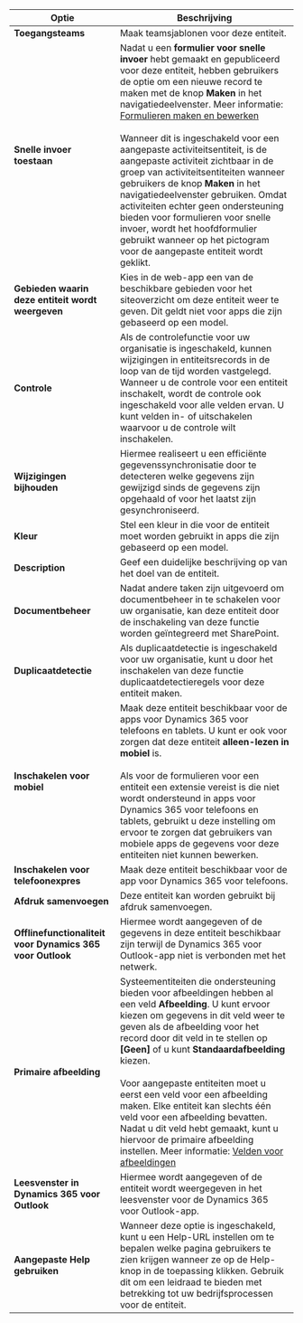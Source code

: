 |Optie   |Beschrijving  |
|---------|---------|
|**Toegangsteams**|Maak teamsjablonen voor deze entiteit. |
|**Snelle invoer toestaan**|Nadat u een **formulier voor snelle invoer** hebt gemaakt en gepubliceerd voor deze entiteit, hebben gebruikers de optie om een nieuwe record te maken met de knop **Maken** in het navigatiedeelvenster. Meer informatie: [Formulieren maken en bewerken](../maker/model-driven-apps/create-design-forms.md)<br /><br /> Wanneer dit is ingeschakeld voor een aangepaste activiteitsentiteit, is de aangepaste activiteit zichtbaar in de groep van activiteitsentiteiten wanneer gebruikers de knop **Maken** in het navigatiedeelvenster gebruiken. Omdat activiteiten echter geen ondersteuning bieden voor formulieren voor snelle invoer, wordt het hoofdformulier gebruikt wanneer op het pictogram voor de aangepaste entiteit wordt geklikt.|
|**Gebieden waarin deze entiteit wordt weergeven**|Kies in de web-app een van de beschikbare gebieden voor het siteoverzicht om deze entiteit weer te geven. Dit geldt niet voor apps die zijn gebaseerd op een model.|
|**Controle**|Als de controlefunctie voor uw organisatie is ingeschakeld, kunnen wijzigingen in entiteitsrecords in de loop van de tijd worden vastgelegd. Wanneer u de controle voor een entiteit inschakelt, wordt de controle ook ingeschakeld voor alle velden ervan. U kunt velden in- of uitschakelen waarvoor u de controle wilt inschakelen.|
|**Wijzigingen bijhouden**|Hiermee realiseert u een efficiënte gegevenssynchronisatie door te detecteren welke gegevens zijn gewijzigd sinds de gegevens zijn opgehaald of voor het laatst zijn gesynchroniseerd.  |
|**Kleur**|Stel een kleur in die voor de entiteit moet worden gebruikt in apps die zijn gebaseerd op een model.|
|**Description**|Geef een duidelijke beschrijving op van het doel van de entiteit.|
|**Documentbeheer**|Nadat andere taken zijn uitgevoerd om documentbeheer in te schakelen voor uw organisatie, kan deze entiteit door de inschakeling van deze functie worden geïntegreerd met SharePoint. |
|**Duplicaatdetectie**|Als duplicaatdetectie is ingeschakeld voor uw organisatie, kunt u door het inschakelen van deze functie duplicaatdetectieregels voor deze entiteit maken.|
|**Inschakelen voor mobiel**|Maak deze entiteit beschikbaar voor de apps voor Dynamics 365 voor telefoons en tablets. U kunt er ook voor zorgen dat deze entiteit **alleen-lezen in mobiel** is.<br /><br /> Als voor de formulieren voor een entiteit een extensie vereist is die niet wordt ondersteund in apps voor Dynamics 365 voor telefoons en tablets, gebruikt u deze instelling om ervoor te zorgen dat gebruikers van mobiele apps de gegevens voor deze entiteiten niet kunnen bewerken.|
|**Inschakelen voor telefoonexpres**|Maak deze entiteit beschikbaar voor de app voor Dynamics 365 voor telefoons.|
|**Afdruk samenvoegen**|Deze entiteit kan worden gebruikt bij afdruk samenvoegen.|
|**Offlinefunctionaliteit voor Dynamics 365 voor Outlook**|Hiermee wordt aangegeven of de gegevens in deze entiteit beschikbaar zijn terwijl de Dynamics 365 voor Outlook-app niet is verbonden met het netwerk.|
|**Primaire afbeelding**|Systeementiteiten die ondersteuning bieden voor afbeeldingen hebben al een veld **Afbeelding**. U kunt ervoor kiezen om gegevens in dit veld weer te geven als de afbeelding voor het record door dit veld in te stellen op **[Geen]** of u kunt **Standaardafbeelding** kiezen.<br /><br /> Voor aangepaste entiteiten moet u eerst een veld voor een afbeelding maken. Elke entiteit kan slechts één veld voor een afbeelding bevatten. Nadat u dit veld hebt gemaakt, kunt u hiervoor de primaire afbeelding instellen. Meer informatie: [Velden voor afbeeldingen](../maker/common-data-service/types-of-fields.md#image-fields) |
|**Leesvenster in Dynamics 365 voor Outlook**|Hiermee wordt aangegeven of de entiteit wordt weergegeven in het leesvenster voor de Dynamics 365 voor Outlook-app.|
|**Aangepaste Help gebruiken**|Wanneer deze optie is ingeschakeld, kunt u een Help-URL instellen om te bepalen welke pagina gebruikers te zien krijgen wanneer ze op de Help-knop in de toepassing klikken. Gebruik dit om een leidraad te bieden met betrekking tot uw bedrijfsprocessen voor de entiteit.|